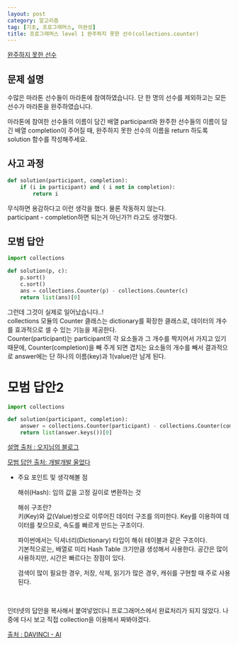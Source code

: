 ```yaml
---
layout: post
category: 알고리즘
tag: [기초, 프로그래머스, 미완성]
title: 프로그래머스 level 1 완주하지 못한 선수(collections.counter)
---
```


[완주하지 못한 선수](https://programmers.co.kr/learn/courses/30/lessons/42576) 

## 문제 설명

수많은 마라톤 선수들이 마라톤에 참여하였습니다. 단 한 명의 선수를 제외하고는 모든 선수가 마라톤을 완주하였습니다.  

마라톤에 참여한 선수들의 이름이 담긴 배열 participant와 완주한 선수들의 이름이 담긴 배열 completion이 주어질 때, 완주하지 못한 선수의 이름을 return 하도록 solution 함수를 작성해주세요.

## 사고 과정

```python
def solution(participant, completion):
    if (i in participant) and ( i not in completion):
        return i
```
무식하면 용감하다고 이런 생각을 했다. 물론 작동하지 않는다.  
participant - completion하면 되는거 아닌가?! 라고도 생각했다.

## 모범 답안

```python
import collections 

def solution(p, c): 
    p.sort() 
    c.sort() 
    ans = collections.Counter(p) - collections.Counter(c) 
    return list(ans)[0]
```
그런데 그것이 실제로 일어났습니다..!  
collections 모듈의 Counter 클래스는 dictionary를 확장한 클래스로, 데이터의 개수를 효과적으로 셀 수 있는 기능을 제공한다.  
Counter(participant)는 participant의 각 요소들과 그 개수를 짝지어서 가지고 있기 때문에, Counter(completion)을 빼 주게 되면 겹치는 요소들의 개수를 빼서 결과적으로 answer에는 단 하나의 이름(key)과 1(value)만 남게 된다.

# 모범 답안2

```python
import collections

def solution(participant, completion):
    answer = collections.Counter(participant) - collections.Counter(completion)
    return list(answer.keys())[0]
```

[설명 출처 : 오지님의 블로그](https://velog.io/@ohzzi/Python-Lv1-%EC%99%84%EC%A3%BC%ED%95%98%EC%A7%80-%EB%AA%BB%ED%95%9C-%EC%84%A0%EC%88%98)

[모범 답안 출처: 개발개발 울었다](https://wooaoe.tistory.com/71)

* 주요 포인트 및 생각해볼 점     

    해쉬(Hash): 임의 값을 고정 길이로 변환하는 것  

    해쉬 구조란?   
    키(Key)와 값(Value)쌍으로 이루어진 데이터 구조를 의미한다. Key를 이용하여 데이터를 찾으므로, 속도를 빠르게 만드는 구조이다.  

    파이썬에서는 딕셔너리(Dictionary) 타입이 해쉬 테이블과 같은 구조이다.    
    기본적으로는, 배열로 미리 Hash Table 크기만큼 생성해서 사용한다. 공간은 많이 사용하지만, 시간은 빠르다는 장점이 있다.  

    검색이 많이 필요한 경우, 저장, 삭제, 읽기가 많은 경우, 캐쉬를 구현할 때 주로 사용된다.  

<br>

인터넷의 답안을 복사해서 붙여넣었더니 프로그래머스에서 완료처리가 되지 않았다. 나중에 다시 보고 직접 collection을 이용해서 짜봐야겠다.

[출처 : DAVINCI - AI](https://davinci-ai.tistory.com/19)

